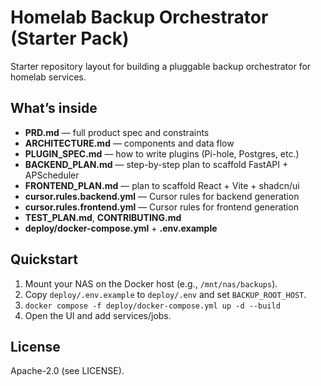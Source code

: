 # Homelab Backup Orchestrator (Starter Pack)

Starter repository layout for building a pluggable backup orchestrator for homelab services.

## What’s inside
- **PRD.md** — full product spec and constraints
- **ARCHITECTURE.md** — components and data flow
- **PLUGIN_SPEC.md** — how to write plugins (Pi-hole, Postgres, etc.)
- **BACKEND_PLAN.md** — step-by-step plan to scaffold FastAPI + APScheduler
- **FRONTEND_PLAN.md** — plan to scaffold React + Vite + shadcn/ui
- **cursor.rules.backend.yml** — Cursor rules for backend generation
- **cursor.rules.frontend.yml** — Cursor rules for frontend generation
- **TEST_PLAN.md**, **CONTRIBUTING.md**
- **deploy/docker-compose.yml** + **.env.example**

## Quickstart
1. Mount your NAS on the Docker host (e.g., `/mnt/nas/backups`).
2. Copy `deploy/.env.example` to `deploy/.env` and set `BACKUP_ROOT_HOST`.
3. `docker compose -f deploy/docker-compose.yml up -d --build`
4. Open the UI and add services/jobs.

## License
Apache-2.0 (see LICENSE).
